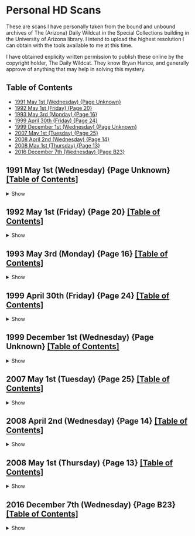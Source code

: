 # Personal HD Scans

These are scans I have personally taken from the bound and unbound archives of The (Arizona) Daily Wildcat in the Special Collections building in the University of Arizona library. I intend to upload the highest resolution I can obtain with the tools available to me at this time.

I have obtained explicity written permission to publish these online by the copyright holder, The Daily Wildcat. They know Bryan Hance, and generally approve of anything that may help in solving this mystery.

## Table of Contents
* [1991 May 1st (Wednesday) {Page Unknown}](#1991-may-1st-wednesday-page-unknown-table-of-contents)
* [1992 May 1st (Friday) {Page 20}](#1992-may-1st-friday-page-20-table-of-contents)
* [1993 May 3rd (Monday) {Page 16}](#1993-may-3rd-monday-page-16-table-of-contents)
* [1999 April 30th (Friday) {Page 24}](#1999-april-30th-friday-page-24-table-of-contents)
* [1999 December 1st (Wednesday) {Page Unknown}](#1999-december-1st-wednesday-page-unknown-table-of-contents)
* [2007 May 1st (Tuesday) {Page 25}](#2007-may-1st-tuesday-page-25-table-of-contents)
* [2008 April 2nd (Wednesday) {Page 14}](#2008-april-2nd-wednesday-page-14-table-of-contents)
* [2008 May 1st (Thursday) {Page 13}](#2008-may-1st-thursday-page-13-table-of-contents)
* [2016 December 7th (Wednesday) {Page B23}](#2016-december-7th-wednesday-page-b23-table-of-contents)

## 1991 May 1st (Wednesday) {Page Unknown} [[Table of Contents]](#table-of-contents)
<details>
  <summary>Show</summary>

  ![1991 May 1st (Wednesday) {Page Unknown}](1991-05-01_pageFORGOT.jpg)
</details>

## 1992 May 1st (Friday) {Page 20} [[Table of Contents]](#table-of-contents)
<details>
  <summary>Show</summary>

  ![1992 May 1st (Friday) {Page 20}](1992-05-01_page20.jpg)
</details>

## 1993 May 3rd (Monday) {Page 16} [[Table of Contents]](#table-of-contents)
<details>
  <summary>Show</summary>

  ![1993 May 3rd (Monday) {Page 16}](1993-05-03_page16.jpg)
</details>

## 1999 April 30th (Friday) {Page 24} [[Table of Contents]](#table-of-contents)
<details>
  <summary>Show</summary>

  ![1999 April 30th (Friday) {Page 24}](1999-04-30_page24.jpg)
</details>

## 1999 December 1st (Wednesday) {Page Unknown} [[Table of Contents]](#table-of-contents)
<details>
  <summary>Show</summary>

  ![1999 December 1st (Wednesday) {Page Unknown}](1999-12-01_pageFORGOT.jpg)
</details>

## 2007 May 1st (Tuesday) {Page 25} [[Table of Contents]](#table-of-contents)
<details>
  <summary>Show</summary>

  ![2007 May 1st (Tuesday) {Page 25}](2007-05-01_page25.jpg)
</details>

## 2008 April 2nd (Wednesday) {Page 14} [[Table of Contents]](#table-of-contents)
<details>
  <summary>Show</summary>

  ![2008 April 2nd (Wednesday) {Page 14}](2008-04-02_page14.jpg)
</details>

## 2008 May 1st (Thursday) {Page 13} [[Table of Contents]](#table-of-contents)
<details>
  <summary>Show</summary>

  ![2008 May 1st (Thursday) {Page 13}](2008-05-01_page13.jpg)
</details>

## 2016 December 7th (Wednesday) {Page B23} [[Table of Contents]](#table-of-contents)
<details>
  <summary>Show</summary>

  ![2016 December 7th (Wednesday) {Page B23}](2016-12-07_pageB23.jpg)
</details>